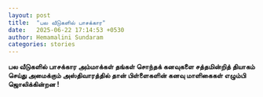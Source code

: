 ```yaml
---
layout: post
title:  "பல வீடுகளில் பாசக்கார"
date:   2025-06-22 17:14:53 +0530
author: Hemamalini Sundaram
categories: stories
---
```


**பல வீடுகளில் பாசக்கார அம்மாக்கள் தங்கள் சொந்தக் கனவுகளை சத்தமின்றித் தியாகம் செய்து
அமைக்கும் அஸ்திவாரத்தில் தான் பிள்ளைகளின் கனவு மாளிகைகள் எழும்பி ஜொலிக்கின்றன !**
